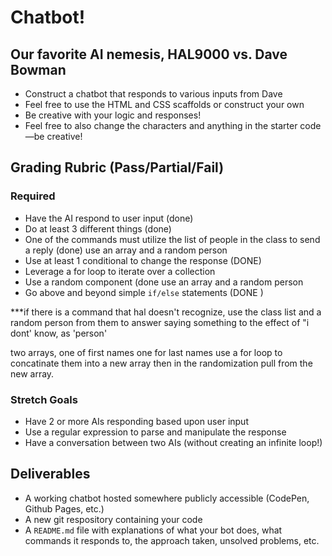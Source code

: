 # Chatbot!

## Our favorite AI nemesis, HAL9000 vs. Dave Bowman

* Construct a chatbot that responds to various inputs from Dave
* Feel free to use the HTML and CSS scaffolds or construct your own
* Be creative with your logic and responses!
* Feel free to also change the characters and anything in the starter code—be creative!

## Grading Rubric (Pass/Partial/Fail)

### Required

* Have the AI respond to user input (done) 
* Do at least 3 different things (done)
* One of the commands must utilize the list of people in the class to send a reply (done) 
	use an array and a random person 
* Use at least 1 conditional to change the response (DONE)
* Leverage a for loop to iterate over a collection
* Use a random component (done
	use an array and a random person 
* Go above and beyond simple `if/else` statements (DONE ) 


***if there is a command that hal doesn't recognize, use the class list and a random person from them to answer
saying something to the effect of "i dont' know, as 'person' 

two arrays, one of first names one for last names 
use a for loop to concatinate them into a new array 
then in the randomization pull from the new array. 





### Stretch Goals

* Have 2 or more AIs responding based upon user input
* Use a regular expression to parse and manipulate the response
* Have a conversation between two AIs (without creating an infinite loop!)

## Deliverables

* A working chatbot hosted somewhere publicly accessible (CodePen, Github Pages, etc.)
* A new git respository containing your code
* A `README.md` file with explanations of what your bot does, what commands it responds to, the approach taken, unsolved problems, etc.
